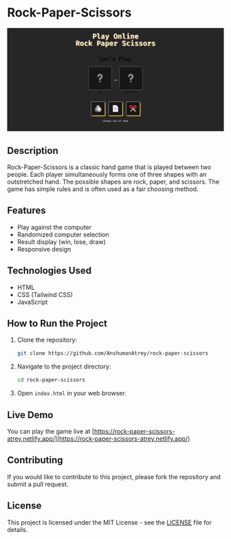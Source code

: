 # Rock-Paper-Scissors

![Preview](./assets/preview.jpeg)

## Description

Rock-Paper-Scissors is a classic hand game that is played between two people. Each player simultaneously forms one of three shapes with an outstretched hand. The possible shapes are rock, paper, and scissors. The game has simple rules and is often used as a fair choosing method.

## Features

- Play against the computer
- Randomized computer selection
- Result display (win, lose, draw)
- Responsive design

## Technologies Used

- HTML
- CSS (Tailwind CSS)
- JavaScript

## How to Run the Project

1. Clone the repository:
   ```bash
   git clone https://github.com/AnshumanAtrey/rock-paper-scissors
   ```
2. Navigate to the project directory:
   ```bash
   cd rock-paper-scissors
   ```
3. Open `index.html` in your web browser.

## Live Demo

You can play the game live at [https://rock-paper-scissors-atrey.netlify.app/](https://rock-paper-scissors-atrey.netlify.app/)

## Contributing

If you would like to contribute to this project, please fork the repository and submit a pull request.

## License

This project is licensed under the MIT License - see the [LICENSE](LICENSE) file for details.
